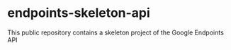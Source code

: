 # endpoints-skeleton-api
This public repository contains a skeleton project of the Google Endpoints API
